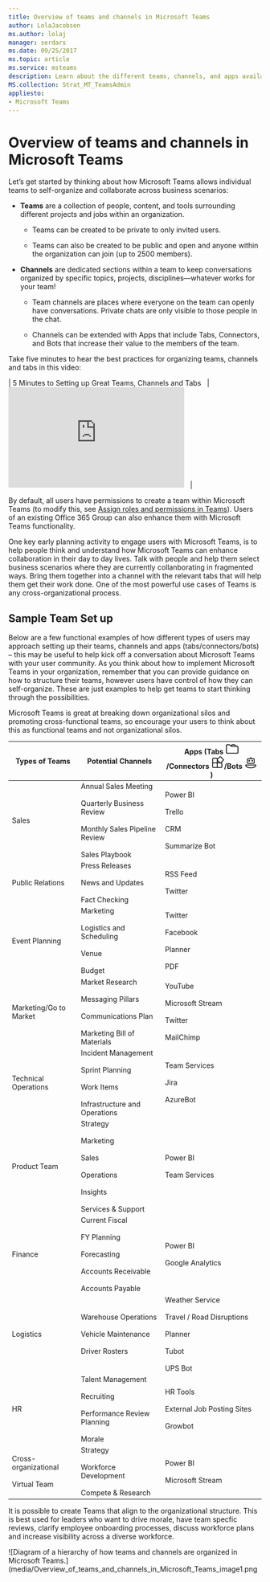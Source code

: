 ```yaml
---
title: Overview of teams and channels in Microsoft Teams
author: LolaJacobsen
ms.author: lolaj
manager: serdars
ms.date: 09/25/2017
ms.topic: article
ms.service: msteams
description: Learn about the different teams, channels, and apps available to a wide variety of requirements such as finance, event planning, sales, and more.
MS.collection: Strat_MT_TeamsAdmin
appliesto: 
- Microsoft Teams
---
```


Overview of teams and channels in Microsoft Teams
=================================================

Let’s get started by thinking about how Microsoft Teams allows individual teams to self-organize and collaborate across business scenarios:

-   **Teams** are a collection of people, content, and tools surrounding different projects and jobs within an organization.

    -   Teams can be created to be private to only invited users.

    -   Teams can also be created to be public and open and anyone within the organization can join (up to 2500 members).

-   **Channels** are dedicated sections within a team to keep conversations organized by specific topics, projects, disciplines—whatever works for your team!

    -   Team channels are places where everyone on the team can openly have conversations. Private chats are only visible to those people in the chat.

    -   Channels can be extended with Apps that include Tabs, Connectors, and Bots that increase their value to the members of the team.
    
Take five minutes to hear the best practices for organizing teams, channels and tabs in this video:

| 5 Minutes to Setting up Great Teams, Channels and Tabs   | <iframe width="350" height="200" src="https://youtu.be/hjJWtoaRJeE" frameborder="0" allowfullscreen></iframe>   | 

By default, all users have permissions to create a team within Microsoft Teams (to modify this, see [Assign roles and permissions in Teams](assign-roles-permissions.md)). Users of an existing Office 365 Group can also enhance them with Microsoft Teams functionality.

One key early planning activity to engage users with Microsoft Teams, is to help people think and understand how Microsoft Teams can enhance collaboration in their day to day lives. Talk with people and help them select business scenarios where they are currently collanborating in fragmented ways.  Bring them together into a channel with the relevant tabs that will help them get their work done. One of the most powerful use cases of Teams is any cross-organizational process. 

Sample Team Set up
------------------

Below are a few functional examples of how different types of users may approach setting up their teams, channels and apps (tabs/connectors/bots) – this may be useful to help kick off a conversation about Microsoft Teams with your user community. As you think about how to implement Microsoft Teams in your organization, remember that you can provide guidance on how to structure their teams, however users have control of how they can self-organize. These are just examples to help get teams to start thinking through the possibilities.

Microsoft Teams is great at breaking down organizational silos and promoting cross-functional teams, so encourage your users to think about this as functional teams and not organizational silos.


|Types of Teams  |Potential Channels  |Apps (Tabs ![Tabs icon.](media/Overview_of_teams_and_channels_in_Microsoft_Teams_image2.png)/Connectors ![Connectors icon.](media/Overview_of_teams_and_channels_in_Microsoft_Teams_image3.png)/Bots ![Bots icon.](media/Overview_of_teams_and_channels_in_Microsoft_Teams_image4.png))  |
|---------|---------|---------|
|Sales     |Annual Sales Meeting<br></br> Quarterly Business Review<br></br> Monthly Sales Pipeline Review<br></br> Sales Playbook |Power BI<br></br>Trello<br></br>CRM<br></br>Summarize Bot         |
|Public Relations     |Press Releases<br></br>News and Updates<br></br>Fact Checking         |RSS Feed<br></br>Twitter         |
|Event Planning     |Marketing<br></br>Logistics and Scheduling<br></br>Venue<br></br>Budget         |Twitter<br></br>Facebook<br></br>Planner<br></br>PDF         |
|Marketing/Go to Market   |Market Research<br></br>Messaging Pillars<br></br>Communications Plan<br></br>Marketing Bill of Materials        |YouTube<br></br>Microsoft Stream<br></br>Twitter<br></br>MailChimp         |
|Technical Operations    |Incident Management<br></br>Sprint Planning<br></br>Work Items<br></br>Infrastructure and Operations         |Team Services<br></br>Jira<br></br>AzureBot         |
|Product Team	   |Strategy<br></br>Marketing<br></br>Sales<br></br>Operations<br></br>Insights<br></br>Services & Support         |Power BI<br></br>Team Services         |
|Finance    |Current Fiscal<br></br>FY Planning<br></br>Forecasting<br></br>Accounts Receivable<br></br>Accounts Payable         |Power BI<br></br>Google Analytics         |
|Logistics     |Warehouse Operations<br></br>Vehicle Maintenance<br></br>Driver Rosters         |Weather Service<br></br>Travel / Road Disruptions<br></br>Planner<br></br>Tubot<br></br>UPS Bot         |
|HR     |Talent Management<br></br>Recruiting<br></br>Performance Review Planning<br></br>Morale         |HR Tools<br></br>External Job Posting Sites<br></br>Growbot         |
|Cross-organizational <br></br>Virtual Team |Strategy<br></br>Workforce Development<br></br>Compete & Research         |Power BI<br></br>Microsoft Stream         |

It is possible to create Teams that align to the organizational structure.  This is best used for leaders who want to drive morale, have team specfic reviews, clarify employee onboarding processes, discuss workforce plans and increase visibility across a diverse workforce.  

![Diagram of a hierarchy of how teams and channels are organized in Microsoft Teams.](media/Overview_of_teams_and_channels_in_Microsoft_Teams_image1.png

